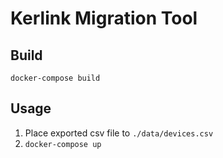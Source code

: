 # Kerlink Migration Tool

## Build
`docker-compose build`

## Usage
1. Place exported csv file to `./data/devices.csv`
2. `docker-compose up`
